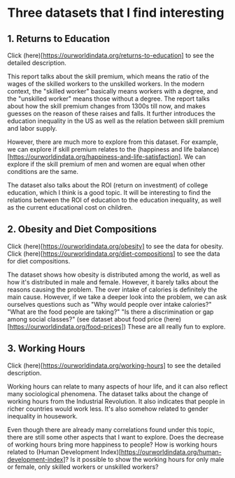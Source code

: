 # Three datasets that I find interesting

## 1. Returns to Education
Click (here)[https://ourworldindata.org/returns-to-education] to see the detailed description.

This report talks about the skill premium, which means the ratio of the wages of the skilled workers to the unskilled workers.
In the modern context, the "skilled worker" basically means workers with a degree, and the "unskilled worker" means those without a degree. The report talks about how the skill premium changes from 1300s till now, and makes guesses on the reason of these raises and falls. It further introduces the education inequality in the US as well as the relation between skill premium and labor supply.

However, there are much more to explore from this dataset. For example, we can explore if skill premium relates to the (happiness and life balance)[https://ourworldindata.org/happiness-and-life-satisfaction]. We can explore if the skill premium of men and women are equal when other conditions are the same.

The dataset also talks about the ROI (return on investment) of college education, which I think is a good topic. It will be interesting to find the relations between the ROI of education to the education inequality, as well as the current educational cost on children.

## 2. Obesity and Diet Compositions
Click (here)[https://ourworldindata.org/obesity] to see the data for obesity.
Click (here)[https://ourworldindata.org/diet-compositions] to see the data for diet compositions.

The dataset shows how obesity is distributed among the world, as well as how it's distributed in male and female. However, it barely talks about the reasons causing the problem. The over intake of calories is definitely the main cause. However, if we take a deeper look into the problem, we can ask ourselves questions such as "Why would people over intake calories?" "What are the food people are taking?" "Is there a discrimination or gap among social classes?" (see dataset about food price (here)[https://ourworldindata.org/food-prices]) These are all really fun to explore.

## 3. Working Hours
Click (here)[https://ourworldindata.org/working-hours] to see the detailed description.

Working hours can relate to many aspects of hour life, and it can also reflect many sociological phenomena. The dataset talks about the change of working hours from the Industrial Revolution. It also indicates that people in richer countries would work less. It's also somehow related to gender inequality in housework.

Even though there are already many correlations found under this topic, there are still some other aspects that I want to explore. Does the decrease of working hours bring more happiness to people? How is working hours related to (Human Development Index)[https://ourworldindata.org/human-development-index]? Is it possible to show the working hours for only male or female, only skilled workers or unskilled workers? 
